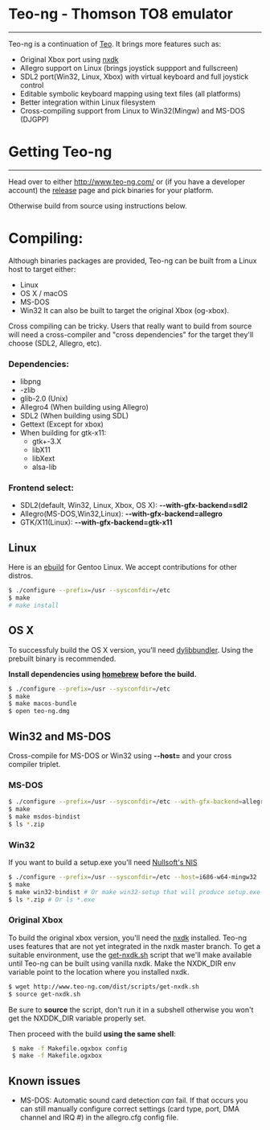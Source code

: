 # Teo-ng - Thomson TO8 emulator
-------------------------------
Teo-ng is a continuation of [Teo](https://sourceforge.net/projects/teoemulator/). It brings more features such as:

- Original Xbox port using [nxdk](https://github.com/XboxDev/nxdk)
- Allegro support on Linux (brings joystick suppport and fullscreen)
- SDL2 port(Win32, Linux, Xbox) with virtual keyboard and full joystick control
- Editable symbolic keyboard mapping using text files (all platforms)
- Better integration within Linux filesystem
- Cross-compiling support from Linux to Win32(Mingw) and MS-DOS (DJGPP)

# Getting Teo-ng
---------------
Head over to either http://www.teo-ng.com/ or (if you have a developer account) the [release](https://github.com/sam-itt/teo-ng/releases) page and pick binaries for your platform.

Otherwise build from source using instructions below.

# Compiling:
Although binaries packages are provided, Teo-ng can be built from a Linux host to target either:
- Linux
- OS X / macOS
- MS-DOS
- Win32
It can also be built to target the original Xbox (og-xbox).

Cross compiling can be tricky. Users that really want to build from source will need a cross-compiler and "cross dependencies" for the target they'll choose (SDL2, Allegro, etc).

### Dependencies:
- libpng
- -zlib
- glib-2.0 (Unix)
- Allegro4 (When building using Allegro)
- SDL2 (When building using SDL)
- Gettext (Except for xbox)
- When building for gtk-x11:
    - gtk+-3.X 
    - libX11
    - libXext
    - alsa-lib

### Frontend select:
- SDL2(default, Win32, Linux, Xbox, OS X): **--with-gfx-backend=sdl2**
- Allegro(MS-DOS,Win32,Linux): **--with-gfx-backend=allegro**
- GTK/X11(Linux): **--with-gfx-backend=gtk-x11**

## Linux

Here is an [ebuild](http://www.teo-ng.com/dist/releases/teo-ng-2.0.0b.ebuild) for Gentoo Linux. We accept contributions for other distros.

```sh
$ ./configure --prefix=/usr --sysconfdir=/etc
$ make
# make install
```
## OS X
To successfuly build the OS X version, you'll need [dylibbundler](https://github.com/auriamg/macdylibbundler). 
Using the prebuilt binary is recommended.

**Install dependencies using [homebrew](https://brew.sh/) before the build.**
```sh
$ ./configure --prefix=/usr --sysconfdir=/etc
$ make
$ make macos-bundle
$ open teo-ng.dmg
```

## Win32 and MS-DOS
Cross-compile for MS-DOS or Win32 using **--host=** and your cross compiler triplet.

### MS-DOS
```sh
$ ./configure --prefix=/usr --sysconfdir=/etc --with-gfx-backend=allegro --host=i586-pc-msdosdjgpp
$ make
$ make msdos-bindist
$ ls *.zip
```

### Win32
If you want to build a setup.exe you'll need [Nullsoft's NIS](https://sourceforge.net/projects/nsis/)

```sh
$ ./configure --prefix=/usr --sysconfdir=/etc --host=i686-w64-mingw32
$ make
$ make win32-bindist # Or make win32-setup that will produce setup.exe
$ ls *.zip # Or ls *.exe
```

### Original Xbox
To build the original xbox version, you'll need the [nxdk](https://github.com/XboxDev/nxdk/) installed. Teo-ng uses features that are not yet integrated in the nxdk master branch. To get a suitable environment, use the [get-nxdk.sh](http://www.teo-ng.com/dist/scripts/get-nxdk.sh) script that we'll make available until Teo-ng can be built using vanilla nxdk.  Make the NXDK_DIR env variable point to the location where you installed nxdk.
```sh
$ wget http://www.teo-ng.com/dist/scripts/get-nxdk.sh
$ source get-nxdk.sh
```
Be sure to **source** the script, don't run it in a subshell otherwise you won't get the NXDDK_DIR variable properly set.

Then proceed with the build **using the same shell**:
```sh
 $ make -f Makefile.ogxbox config
 $ make -f Makefile.ogxbox
 ```

Known issues
----------------
- MS-DOS: Automatic sound card detection *can* fail. If that occurs
you can still manually configure correct settings (card type, port,
DMA channel and IRQ #) in the allegro.cfg config file.
